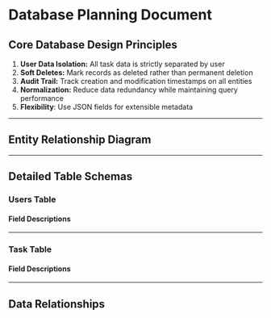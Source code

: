 # Database Planning Document
## Core Database Design Principles
1. **User Data Isolation:** All task data is strictly separated by user
2. **Soft Deletes:** Mark records as deleted rather than permanent deletion
3. **Audit Trail:** Track creation and modification timestamps on all entities
4. **Normalization:** Reduce data redundancy while maintaining query performance
5. **Flexibility**: Use JSON fields for extensible metadata
---
## Entity Relationship Diagram

---
## Detailed Table Schemas
### Users Table

#### Field Descriptions

---
### Task Table

#### Field Descriptions

---
## Data Relationships
